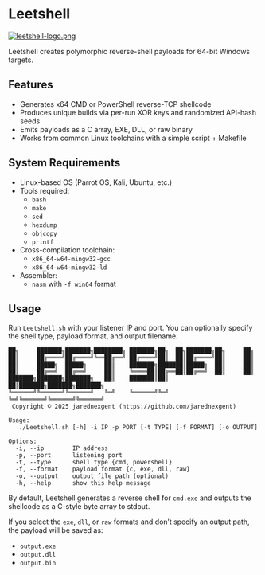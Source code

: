# Leetshell

[![leetshell-logo.png](https://i.postimg.cc/VLhLqv3K/leetshell-logo.png)](https://postimg.cc/F7j4mrFS)

Leetshell creates polymorphic reverse-shell payloads for 64-bit Windows targets.

## Features

- Generates x64 CMD or PowerShell reverse-TCP shellcode
- Produces unique builds via per-run XOR keys and randomized API-hash seeds
- Emits payloads as a C array, EXE, DLL, or raw binary
- Works from common Linux toolchains with a simple script + Makefile

## System Requirements

- Linux-based OS (Parrot OS, Kali, Ubuntu, etc.)
- Tools required:
  - `bash`
  - `make`
  - `sed`
  - `hexdump`
  - `objcopy`
  - `printf`
- Cross-compilation toolchain:
  - `x86_64-w64-mingw32-gcc`
  - `x86_64-w64-mingw32-ld`
- Assembler:
  - `nasm` with `-f win64` format

## Usage

Run `Leetshell.sh` with your listener IP and port. You can optionally specify the shell type, payload format, and output filename.

```
██╗     ███████╗███████╗████████╗ ███████╗██╗  ██╗███████╗██╗     ██╗      
██║     ██╔════╝██╔════╝╚══██╔══╝ ██╔════╝██║  ██║██╔════╝██║     ██║ 
██║     █████╗  █████╗     ██║    ███████╗███████║█████╗  ██║     ██║      
██║     ██╔══╝  ██╔══╝     ██║    ╚════██║██╔══██║██╔══╝  ██║     ██║ 
███████╗███████╗███████╗   ██║    ███████║██║  ██║███████╗███████╗███████╗ 
╚══════╝╚══════╝╚══════╝   ╚═╝    ╚══════╝╚═╝  ╚═╝╚══════╝╚══════╝╚══════╝
 Copyright © 2025 jarednexgent (https://github.com/jarednexgent)  

Usage: 
   ./Leetshell.sh [-h] -i IP -p PORT [-t TYPE] [-f FORMAT] [-o OUTPUT]

Options:
  -i, --ip        IP address
  -p, --port      listening port
  -t, --type      shell type {cmd, powershell}
  -f, --format    payload format {c, exe, dll, raw}
  -o, --output    output file path (optional)
  -h, --help      show this help message
```

By default, Leetshell generates a reverse shell for `cmd.exe` and outputs the shellcode as a C-style byte array to stdout.

If you select the `exe`, `dll`, or `raw` formats and don’t specify an output path, the payload will be saved as:
- `output.exe`
- `output.dll`
- `output.bin`


